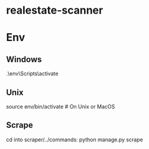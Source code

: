 # realestate-scanner

# Env 
## Windows
.\env\Scripts\activate

## Unix
source env/bin/activate  # On Unix or MacOS

## Scrape
cd into scraper/../commands:
python manage.py scrape
